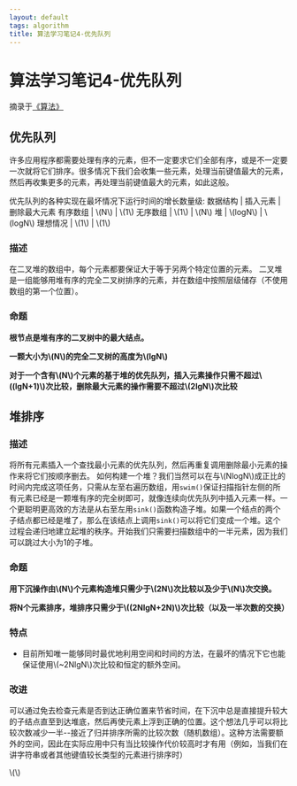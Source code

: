 ```yaml
---
layout: default
tags: algorithm
title: 算法学习笔记4-优先队列
---
```


# 算法学习笔记4-优先队列 #

摘录于[《算法》](http://book.douban.com/subject/19952400/)

## 优先队列 ##
许多应用程序都需要处理有序的元素，但不一定要求它们全部有序，或是不一定要一次就将它们排序。很多情况下我们会收集一些元素，处理当前键值最大的元素，然后再收集更多的元素，再处理当前键值最大的元素，如此这般。

优先队列的各种实现在最坏情况下运行时间的增长数量级:
数据结构 | 插入元素 | 删除最大元素
有序数组 | \\(N\\) | \\(1\\)
无序数组 | \\(1\\) | \\(N\\)
堆 | \\(logN\\) | \\(logN\\)
理想情况 | \\(1\\)	 | \\(1\\)

### 描述 ###
在二叉堆的数组中，每个元素都要保证大于等于另两个特定位置的元素。
二叉堆是一组能够用堆有序的完全二叉树排序的元素，并在数组中按照层级储存（不使用数组的第一个位置）。

### 命题 ###
**根节点是堆有序的二叉树中的最大结点。**

**一颗大小为\\(N\\)的完全二叉树的高度为\\(lgN\\)**

**对于一个含有\\(N\\)个元素的基于堆的优先队列，插入元素操作只需不超过\\((lgN+1)\\)次比较，删除最大元素的操作需要不超过\\(2lgN\\)次比较**

## 堆排序 ##

### 描述 ###
将所有元素插入一个查找最小元素的优先队列，然后再重复调用删除最小元素的操作来将它们按顺序删去。
如何构建一个堆？我们当然可以在与\\(NlogN\\)成正比的时间内完成这项任务，只需从左至右遍历数组，用`swim()`保证扫描指针左侧的所有元素已经是一颗堆有序的完全树即可，就像连续向优先队列中插入元素一样。一个更聪明更高效的方法是从右至左用`sink()`函数构造子堆。如果一个结点的两个子结点都已经是堆了，那么在该结点上调用`sink()`可以将它们变成一个堆。这个过程会递归地建立起堆的秩序。开始我们只需要扫描数组中的一半元素，因为我们可以跳过大小为1的子堆。

### 命题 ###
**用下沉操作由\\(N\\)个元素构造堆只需少于\\(2N\\)次比较以及少于\\(N\\)次交换。**

**将N个元素排序，堆排序只需少于\\((2NlgN+2N)\\)次比较（以及一半次数的交换）**

### 特点 ###
* 目前所知唯一能够同时最优地利用空间和时间的方法，在最坏的情况下它也能保证使用\\(~2NlgN\\)次比较和恒定的额外空间。

### 改进 ###
可以通过免去检查元素是否到达正确位置来节省时间，在下沉中总是直接提升较大的子结点直至到达堆底，然后再使元素上浮到正确的位置。这个想法几乎可以将比较次数减少一半--接近了归并排序所需的比较次数（随机数组）。这种方法需要额外的空间，因此在实际应用中只有当比较操作代价较高时才有用（例如，当我们在讲字符串或者其他键值较长类型的元素进行排序时）

<script type="text/javascript" src="http://cdn.mathjax.org/mathjax/latest/MathJax.js?config=default"></script>

\\(\\)